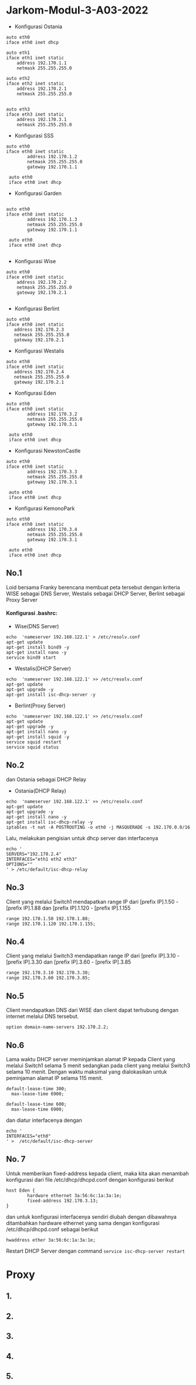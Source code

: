 # Jarkom-Modul-3-A03-2022

- Konfigurasi Ostania
```
auto eth0
iface eth0 inet dhcp

auto eth1
iface eth1 inet static
	address 192.170.1.1
	netmask 255.255.255.0

auto eth2
iface eth2 inet static
	address 192.170.2.1
	netmask 255.255.255.0


auto eth3
iface eth3 inet static
	address 192.170.3.1
	netmask 255.255.255.0
```
- Konfigurasi SSS
```
auto eth0
iface eth0 inet static
        address 192.170.1.2
        netmask 255.255.255.0
        gateway 192.170.1.1

 auto eth0
 iface eth0 inet dhcp

```

- Konfigurasi Garden
```

auto eth0
iface eth0 inet static
        address 192.170.1.3
        netmask 255.255.255.0
        gateway 192.170.1.1

 auto eth0
 iface eth0 inet dhcp


 ```


- Konfigurasi Wise
```
auto eth0
iface eth0 inet static
	address 192.170.2.2
	netmask 255.255.255.0
	gateway 192.170.2.1
  
```

 
 - Konfigurasi Berlint
 ```
auto eth0
iface eth0 inet static
	address 192.170.2.3
	netmask 255.255.255.0
	gateway 192.170.2.1
  ```
  
 - Konfigurasi Westalis
 ```
auto eth0
iface eth0 inet static
	address 192.170.2.4
	netmask 255.255.255.0
	gateway 192.170.2.1
  ```
 - Konfigurasi Eden
```
auto eth0
iface eth0 inet static
        address 192.170.3.2
        netmask 255.255.255.0
        gateway 192.170.3.1

 auto eth0
 iface eth0 inet dhcp
 ```
- Konfigurasi NewstonCastle
```
auto eth0
iface eth0 inet static
        address 192.170.3.3
        netmask 255.255.255.0
        gateway 192.170.3.1

 auto eth0
 iface eth0 inet dhcp
 ```


- Konfigurasi KemonoPark
```
auto eth0
iface eth0 inet static
        address 192.170.3.4
        netmask 255.255.255.0
        gateway 192.170.3.1

 auto eth0
 iface eth0 inet dhcp
 ```


## No.1 
Loid bersama Franky berencana membuat peta tersebut dengan kriteria WISE sebagai DNS Server, Westalis sebagai DHCP Server, Berlint sebagai Proxy Server

#### Konfigurasi .bashrc:

- Wise(DNS Server)
```
echo  'nameserver 192.168.122.1' > /etc/resolv.conf
apt-get update
apt-get install bind9 -y
apt-get install nano -y
service bind9 start
```

- Westalis(DHCP Server)
```
echo  'nameserver 192.168.122.1' >> /etc/resolv.conf
apt-get update
apt-get upgrade -y
apt-get install isc-dhcp-server -y
```

- Berlint(Proxy Server)
```
echo  'nameserver 192.168.122.1' >> /etc/resolv.conf
apt-get update
apt-get upgrade -y
apt-get install nano -y
apt-get install squid -y
service squid restart
service squid status
```

## No.2 
dan Ostania sebagai DHCP Relay

- Ostania(DHCP Relay)
```
echo  'nameserver 192.168.122.1' >> /etc/resolv.conf
apt-get update
apt-get upgrade -y
apt-get install nano -y
apt-get install isc-dhcp-relay -y
iptables -t nat -A POSTROUTING -o eth0 -j MASQUERADE -s 192.170.0.0/16
```
Lalu, melakukan pengisian untuk dhcp server dan interfacenya

```
echo '
SERVERS="192.170.2.4"
INTERFACES="eth1 eth2 eth3"
OPTIONS=""
' > /etc/default/isc-dhcp-relay
```
## No.3
Client yang melalui Switch1 mendapatkan range IP dari [prefix IP].1.50 - [prefix IP].1.88 dan [prefix IP].1.120 - [prefix IP].1.155 
```
range 192.170.1.50 192.170.1.88;
range 192.170.1.120 192.170.1.155;
```
## No.4
Client yang melalui Switch3 mendapatkan range IP dari [prefix IP].3.10 - [prefix IP].3.30 dan [prefix IP].3.60 - [prefix IP].3.85 
```
range 192.170.3.10 192.170.3.30;
range 192.170.3.60 192.170.3.85;
```
## No.5
Client mendapatkan DNS dari WISE dan client dapat terhubung dengan internet melalui DNS tersebut. 
```
option domain-name-servers 192.170.2.2;
``` 
## No.6 
Lama waktu DHCP server meminjamkan alamat IP kepada Client yang melalui Switch1 selama 5 menit sedangkan pada client yang melalui Switch3 selama 10 menit. Dengan waktu maksimal yang dialokasikan untuk peminjaman alamat IP selama 115 menit. 

```
default-lease-time 300;
  max-lease-time 6900;
  
default-lease-time 600;
  max-lease-time 6900;
```

dan diatur interfacenya dengan

```
echo '
INTERFACES="eth0"
' >  /etc/default/isc-dhcp-server
```

## No. 7
Untuk memberikan fixed-address kepada client, maka kita akan menambah konfigurasi dari file /etc/dhcp/dhcpd.conf dengan konfigurasi berikut

```
host Eden {
        hardware ethernet 3a:56:6c:1a:3a:1e;
        fixed-address 192.170.3.13;
}
```

dan untuk konfigurasi interfacenya sendiri diubah dengan dibawahnya ditambahkan hardware ethernet yang sama dengan konfigurasi /etc/dhcp/dhcpd.conf sebagai berikut

```
hwaddress ether 3a:56:6c:1a:3a:1e;
```

Restart DHCP Server dengan command ``` service isc-dhcp-server restart ``` 

# Proxy
## 1.
## 2.
## 3.
## 4.
## 5.
